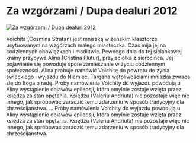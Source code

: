 Za wzgórzami / Dupa dealuri 2012 
=============
[![Za wzgórzami / Dupa dealuri 2012 ](http://vidos.pl/images/player.gif)](http://vidos.pl/za-wzgorzami-dupa-dealuri-2012)

 Voichita (Cosmina Stratan) jest mniszką w żeńskim klasztorze usytuowanym na wzgórzach małego miasteczka. Czas mija jej na codziennych obowiązkach i modlitwie. Pewnego dnia do tej sielankowej krainy przybywa Alina (Cristina Flutur), przyjaciółka z sierocińca. Jej pojawienie się powoduje spore zamieszanie w życiu codziennym społeczności. Alina próbuje namówić Voichitę do powrotu do życia świeckiego i wyjazdu do Niemiec. Targana wątpliwościami mniszka zwraca się do Boga o radę. Próby namówienia Voichity do wyjazdu powodują u Aliny wystąpienie objawów epilepsji, która omylnie zostaje wzięta przez księdza za stan opętania. Księdzu (Valeriu Andriuta) nie pozostaje więc nic innego, jak spróbować zaradzić temu zdarzeniu w sposób tradycyjny dla chrześcijaństwa.   ... Próby namówienia Voichity do wyjazdu powodują u Aliny wystąpienie objawów epilepsji, która omylnie zostaje wzięta przez księdza za stan opętania. Księdzu (Valeriu Andriuta) nie pozostaje więc nic innego, jak spróbować zaradzić temu zdarzeniu w sposób tradycyjny dla chrześcijaństwa.
